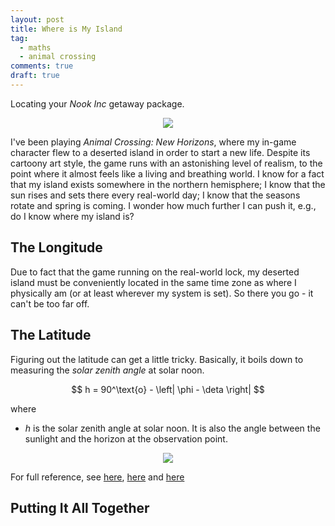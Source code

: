 ```yaml
---
layout: post
title: Where is My Island
tag:
  - maths
  - animal crossing
comments: true
draft: true
---
```


Locating your _Nook Inc_ getaway package.

<div align="center">
  <img src="https://shawenyao.github.io/Photos/Animal Crossing/001.jpg" />
</div>

I've been playing _Animal Crossing: New Horizons_, where my in-game character flew to a deserted island in order to start a new life. Despite its cartoony art style, the game runs with an astonishing level of realism, to the point where it almost feels like a living and breathing world. I know for a fact that my island exists somewhere in the northern hemisphere; I know that the sun rises and sets there every real-world day; I know that the seasons rotate and spring is coming. I wonder how much further I can push it, e.g., do I know where my island is?

## The Longitude
Due to fact that the game running on the real-world lock, my deserted island must be conveniently located in the same time zone as where I physically am (or at least wherever my system is set). So there you go - it can't be too far off.

## The Latitude
Figuring out the latitude can get a little tricky. Basically, it boils down to measuring the _solar zenith angle_ at solar noon.

$$
h = 90^\text{o} - \left| \phi - \deta \right|
$$

where
* $h$ is the solar zenith angle at solar noon. It is also the angle between the sunlight and the horizon at the observation point.

<div align="center">
  <img src="https://shawenyao.github.io/R/output/solar_zenith_angle/1_label.png" />
</div>

For full reference, see [here](https://en.wikipedia.org/wiki/Solar_zenith_angle), [here](https://commons.wvc.edu/rdawes/ASTR217/Gnomon.pdf) and [here](https://vortex.plymouth.edu/sun/sun4a.html)

## Putting It All Together

